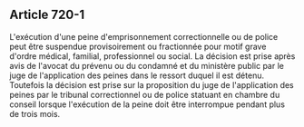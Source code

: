 Article 720-1
----
L'exécution d'une peine d'emprisonnement correctionnelle ou de police peut être
suspendue provisoirement ou fractionnée pour motif grave d'ordre médical,
familial, professionnel ou social. La décision est prise après avis de l'avocat
du prévenu ou du condamné et du ministère public par le juge de l'application
des peines dans le ressort duquel il est détenu. Toutefois la décision est prise
sur la proposition du juge de l'application des peines par le tribunal
correctionnel ou de police statuant en chambre du conseil lorsque l'exécution de
la peine doit être interrompue pendant plus de trois mois.
